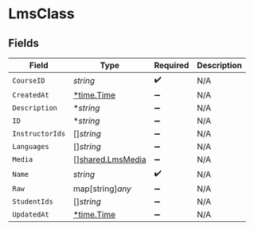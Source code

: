 # LmsClass


## Fields

| Field                                                       | Type                                                        | Required                                                    | Description                                                 |
| ----------------------------------------------------------- | ----------------------------------------------------------- | ----------------------------------------------------------- | ----------------------------------------------------------- |
| `CourseID`                                                  | *string*                                                    | :heavy_check_mark:                                          | N/A                                                         |
| `CreatedAt`                                                 | [*time.Time](https://pkg.go.dev/time#Time)                  | :heavy_minus_sign:                                          | N/A                                                         |
| `Description`                                               | **string*                                                   | :heavy_minus_sign:                                          | N/A                                                         |
| `ID`                                                        | **string*                                                   | :heavy_minus_sign:                                          | N/A                                                         |
| `InstructorIds`                                             | []*string*                                                  | :heavy_minus_sign:                                          | N/A                                                         |
| `Languages`                                                 | []*string*                                                  | :heavy_minus_sign:                                          | N/A                                                         |
| `Media`                                                     | [][shared.LmsMedia](../../../pkg/models/shared/lmsmedia.md) | :heavy_minus_sign:                                          | N/A                                                         |
| `Name`                                                      | *string*                                                    | :heavy_check_mark:                                          | N/A                                                         |
| `Raw`                                                       | map[string]*any*                                            | :heavy_minus_sign:                                          | N/A                                                         |
| `StudentIds`                                                | []*string*                                                  | :heavy_minus_sign:                                          | N/A                                                         |
| `UpdatedAt`                                                 | [*time.Time](https://pkg.go.dev/time#Time)                  | :heavy_minus_sign:                                          | N/A                                                         |